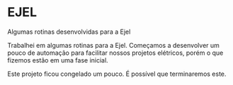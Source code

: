 # EJEL
Algumas rotinas desenvolvidas para a Ejel

Trabalhei em algumas rotinas para a Ejel. Começamos a desenvolver um pouco de automação para facilitar nossos projetos elétricos, porém o que fizemos estão em uma fase inicial. 

Este projeto ficou congelado um pouco. É possível que terminaremos este.
